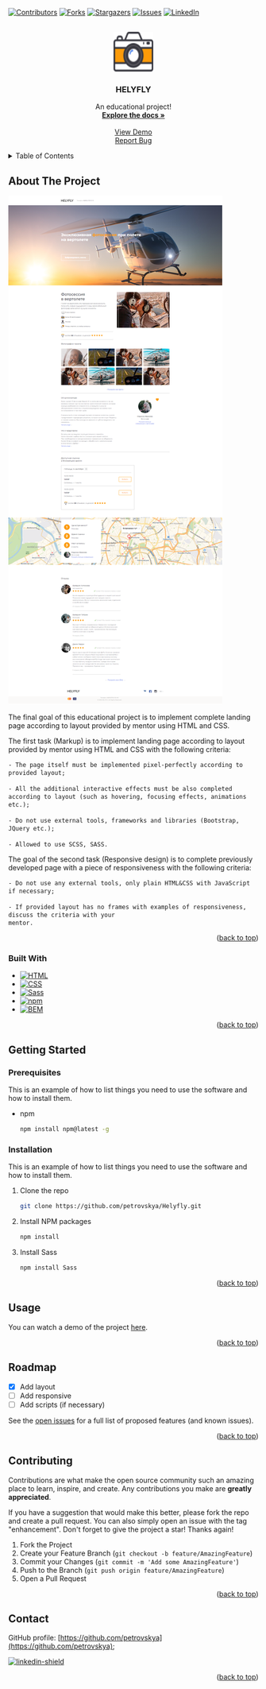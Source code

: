 <a name="readme-top"></a>

[![Contributors][contributors-shield]][contributors-url]
[![Forks][forks-shield]][forks-url]
[![Stargazers][stars-shield]][stars-url]
[![Issues][issues-shield]][issues-url]
[![LinkedIn][linkedin-shield]][linkedin-url]

<!-- PROJECT LOGO -->
<br />
<div align="center">
  <a href="https://github.com/othneildrew/Best-README-Template">
    <img src="./assets/icons/cameraIcon.svg" alt="Logo" width="80" height="80">
  </a>

  <h3 align="center">HELYFLY</h3>

  <p align="center">
    An educational project!
    <br />
    <a href="https://github.com/petrovskya/Helyfly"><strong>Explore the docs »</strong></a>
    <br />
    <br />
    <a href="https://petrovskya.github.io/Helyfly/">View Demo</a>
    <br />
    <a href="https://github.com/petrovskya/Helyfly/issues">Report Bug</a>
  </p>
</div>

<!-- TABLE OF CONTENTS -->
<details>
  <summary>Table of Contents</summary>
  <ol>
    <li>
      <a href="#about-the-project">About The Project</a>
      <ul>
        <li><a href="#built-with">Built With</a></li>
      </ul>
    </li>
    <li>
      <a href="#getting-started">Getting Started</a>
      <ul>
        <li><a href="#prerequisites">Prerequisites</a></li>
        <li><a href="#installation">Installation</a></li>
      </ul>
    </li>
    <li><a href="#usage">Usage</a></li>
    <li><a href="#roadmap">Roadmap</a></li>
    <li><a href="#contributing">Contributing</a></li>
    <li><a href="#contact">Contact</a></li>
  </ol>
</details>

<!-- ABOUT THE PROJECT -->

## About The Project

![Product Name Screen Shot][product-screenshot]

The final goal of this educational project is to implement complete landing page according to layout provided by mentor using HTML and CSS.

  The first task (Markup) is to implement landing page according to layout provided by mentor using HTML and CSS with the following criteria:

    - The page itself must be implemented pixel-perfectly according to provided layout;

    - All the additional interactive effects must be also completed according to layout (such as hovering, focusing effects, animations etc.);

    - Do not use external tools, frameworks and libraries (Bootstrap, JQuery etc.);

    - Allowed to use SCSS, SASS.

  The goal of the second task (Responsive design) is to complete previously developed page with a piece of responsiveness with the following criteria:

    - Do not use any external tools, only plain HTML&CSS with JavaScript if necessary;

    - If provided layout has no frames with examples of responsiveness, discuss the criteria with your
    mentor.

<p align="right">(<a href="#readme-top">back to top</a>)</p>

### Built With

- [![HTML][html5]][html5-url]
- [![CSS][css3]][css3-url]
- [![Sass][sass]][sass-url]
- [![npm][npm]][npm-url]
- [![BEM][bem]][bem-url]

<p align="right">(<a href="#readme-top">back to top</a>)</p>

<!-- GETTING STARTED -->

## Getting Started

### Prerequisites

This is an example of how to list things you need to use the software and how to install them.

- npm
  ```sh
  npm install npm@latest -g
  ```

### Installation

This is an example of how to list things you need to use the software and how to install them.

1. Clone the repo
   ```sh
   git clone https://github.com/petrovskya/Helyfly.git
   ```
2. Install NPM packages
   ```sh
   npm install
   ```
3. Install Sass
   ```js
   npm install Sass
   ```

<p align="right">(<a href="#readme-top">back to top</a>)</p>

<!-- USAGE EXAMPLES -->

## Usage

You can watch a demo of the project <a href="https://petrovskya.github.io/Helyfly/">here</a>.

<p align="right">(<a href="#readme-top">back to top</a>)</p>

<!-- ROADMAP -->

## Roadmap

- [x] Add layout
- [ ] Add responsive
- [ ] Add scripts (if necessary)

See the [open issues](https://github.com/petrovskya/Helyfly/issues) for a full list of proposed features (and known issues).

<p align="right">(<a href="#readme-top">back to top</a>)</p>

<!-- CONTRIBUTING -->

## Contributing

Contributions are what make the open source community such an amazing place to learn, inspire, and create. Any contributions you make are **greatly appreciated**.

If you have a suggestion that would make this better, please fork the repo and create a pull request. You can also simply open an issue with the tag "enhancement".
Don't forget to give the project a star! Thanks again!

1. Fork the Project
2. Create your Feature Branch (`git checkout -b feature/AmazingFeature`)
3. Commit your Changes (`git commit -m 'Add some AmazingFeature'`)
4. Push to the Branch (`git push origin feature/AmazingFeature`)
5. Open a Pull Request

<p align="right">(<a href="#readme-top">back to top</a>)</p>

<!-- CONTACT -->

## Contact

GitHub profile: [https://github.com/petrovskya](https://github.com/petrovskya);

[![linkedin-shield][linkedin-shield]][linkedin-url]

<p align="right">(<a href="#readme-top">back to top</a>)</p>

<!-- MARKDOWN LINKS & IMAGES -->
<!-- https://www.markdownguide.org/basic-syntax/#reference-style-links -->

[contributors-shield]: https://img.shields.io/github/contributors/petrovskya/Helyfly.svg?style=for-the-badge
[contributors-url]: https://github.com/petrovskya/Helyfly/graphs/contributors
[forks-shield]: https://img.shields.io/github/forks/petrovskya/Helyfly.svg?style=for-the-badge
[forks-url]: https://github.com/petrovskya/Helyfly/network/members
[stars-shield]: https://img.shields.io/github/stars/petrovskya/Helyfly.svg?style=for-the-badge
[stars-url]: https://github.com/petrovskya/Helyfly/stargazers
[issues-shield]: https://img.shields.io/github/issues/petrovskya/Helyfly.svg?style=for-the-badge
[issues-url]: https://github.com/petrovskya/Helyfly/issues
[linkedin-shield]: https://img.shields.io/badge/-LinkedIn-black.svg?style=for-the-badge&logo=linkedin&colorB=555
[linkedin-url]: https://www.linkedin.com/in/petrovskya/
[product-screenshot]: ./assets/img/productScreenshot.png
[next.js]: https://img.shields.io/badge/next.js-000000?style=for-the-badge&logo=nextdotjs&logoColor=white
[next-url]: https://nextjs.org/
[react.js]: https://img.shields.io/badge/React-20232A?style=for-the-badge&logo=react&logoColor=61DAFB
[react-url]: https://reactjs.org/
[vue.js]: https://img.shields.io/badge/Vue.js-35495E?style=for-the-badge&logo=vuedotjs&logoColor=4FC08D
[vue-url]: https://vuejs.org/
[angular.io]: https://img.shields.io/badge/Angular-DD0031?style=for-the-badge&logo=angular&logoColor=white
[angular-url]: https://angular.io/
[svelte.dev]: https://img.shields.io/badge/Svelte-4A4A55?style=for-the-badge&logo=svelte&logoColor=FF3E00
[svelte-url]: https://svelte.dev/
[laravel.com]: https://img.shields.io/badge/Laravel-FF2D20?style=for-the-badge&logo=laravel&logoColor=white
[laravel-url]: https://laravel.com
[bootstrap.com]: https://img.shields.io/badge/Bootstrap-563D7C?style=for-the-badge&logo=bootstrap&logoColor=white
[bootstrap-url]: https://getbootstrap.com
[jquery.com]: https://img.shields.io/badge/jQuery-0769AD?style=for-the-badge&logo=jquery&logoColor=white
[jquery-url]: https://jquery.com
[html5]: https://img.shields.io/static/v1?style=for-the-badge&logo=HTML5&label=&message=HTML5&color=555555
[html5-url]: https://html.spec.whatwg.org
[css3]: https://img.shields.io/static/v1?style=for-the-badge&logo=CSS3&label=&message=CSS3&color=555555
[css3-url]: https://www.w3.org/Style/CSS/
[sass]: https://img.shields.io/static/v1?style=for-the-badge&logo=Sass&label=&message=Sass&color=555555
[sass-url]: https://sass-lang.com/
[npm]: https://img.shields.io/static/v1?style=for-the-badge&logo=npm&label=&message=npm&color=555555
[npm-url]: https://www.npmjs.com/
[bem]: https://img.shields.io/static/v1?style=for-the-badge&logo=BEM&label=&message=BEM&color=555555
[bem-url]: https://ru.bem.info/
